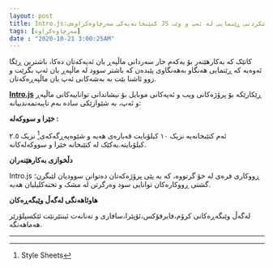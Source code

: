 ```yaml
---
layout: post
title: Intro.js:کتێبخانەیەکی سەرچاوەکراوەی JS بۆ دروستکردنی ڕێنمایی لە ئەپ و وێب
tags: [سەرچاوەکراوە]
date : "2020-10-21 3:00:25AM"
---
```


کاتێک کە بەکارهێنەر بۆ یەکەم جار سەردانی ماڵپەڕ یان ئەپەکەتان دەکا، باشترین ڕێگا ئەوەیە کە ڕێنمایی هەنگاو بەهەنگاوی پێبدەن کە باشتر سوود لە ماڵپەڕ یان ئەپ بگرێت و زوو ئاشنا بێت بە بەشەکانی ئەپ یان ماڵپەڕەکەتان.

**[Intro.js](https://introjs.com/)**  ڕێکارێکە بۆ پرۆژەکانی ویب و ئەپەکانی موبایل بۆ نیشاندانی تواناییەکانی ماڵپەڕ و ئەپ، بە شێوازێکی سادە  بەم تایبەتمەندییانە:

**خێرا و سووکەلە :**

ئەم کتێبخانەیە نزیک ١٠ کیلۆبایت قەبارەی هەیە و شێوەپەڕگەکەی[^١] نزیک ٢.٥ کیلۆبایتە.یەکێک لە کتێبخانە خێرا و سووکەلەکانە.

**دڵخوازی بەکارهێنەران**

Intro.js  ڕووکاری فرەی لە خۆ گرتووە، کە بە پێی پرۆژەکەتان دەتوانن سوودیان لێبگرن؛گشتی ڕووکارەکان توانایی سود وەرگرتن لە مشک و تختەکلیلیان هەیە.

**هاوئاهەنگی لەگەڵ وێبگەڕەکان**

لەگەڵ وێبگەڕەکانی کرۆم،فایرفۆکس،ئۆپێرا،سافاری و تەنانەت ئینتێرنێت ئێکسپلۆرێر هەماهەنگە.



---

[^١]: Style Sheets